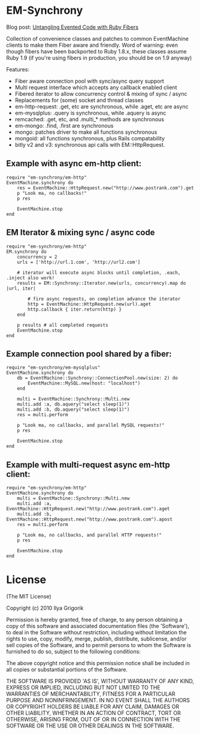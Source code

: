 # EM-Synchrony

Blog post: [Untangling Evented Code with Ruby Fibers](http://www.igvita.com/2010/03/22/untangling-evented-code-with-ruby-fibers)

Collection of convenience classes and patches to common EventMachine clients to
make them Fiber aware and friendly. Word of warning: even though fibers have been
backported to Ruby 1.8.x, these classes assume Ruby 1.9 (if you're using fibers
in production, you should be on 1.9 anyway)

Features:

 * Fiber aware connection pool with sync/async query support
 * Multi request interface which accepts any callback enabled client
 * Fibered iterator to allow concurrency control & mixing of sync / async
 * Replacements for (some) socket and thread classes
 * em-http-request: .get, etc are synchronous, while .aget, etc are async
 * em-mysqlplus: .query is synchronous, while .aquery is async
 * remcached: .get, etc, and .multi_* methods are synchronous
 * em-mongo: .find, .first are synchronous
 * mongo: patches driver to make all functions synchronous
 * mongoid: all functions synchronous, plus Rails compatability
 * bitly v2 and v3: synchronous api calls with EM::HttpRequest.

## Example with async em-http client:
    require "em-synchrony/em-http"
    EventMachine.synchrony do
        res = EventMachine::HttpRequest.new("http://www.postrank.com").get
        p "Look ma, no callbacks!"
        p res

        EventMachine.stop
    end

## EM Iterator & mixing sync / async code

    require "em-synchrony/em-http"
    EM.synchrony do
        concurrency = 2
        urls = ['http://url.1.com', 'http://url2.com']

        # iterator will execute async blocks until completion, .each, .inject also work!
        results = EM::Synchrony::Iterator.new(urls, concurrency).map do |url, iter|

            # fire async requests, on completion advance the iterator
            http = EventMachine::HttpRequest.new(url).aget
            http.callback { iter.return(http) }
        end

        p results # all completed requests
        EventMachine.stop
    end

## Example connection pool shared by a fiber:

    require "em-synchrony/em-mysqlplus"
    EventMachine.synchrony do
        db = EventMachine::Synchrony::ConnectionPool.new(size: 2) do
            EventMachine::MySQL.new(host: "localhost")
        end

        multi = EventMachine::Synchrony::Multi.new
        multi.add :a, db.aquery("select sleep(1)")
        multi.add :b, db.aquery("select sleep(1)")
        res = multi.perform

        p "Look ma, no callbacks, and parallel MySQL requests!"
        p res

        EventMachine.stop
    end

## Example with multi-request async em-http client:

    require "em-synchrony/em-http"
    EventMachine.synchrony do
        multi = EventMachine::Synchrony::Multi.new
        multi.add :a, EventMachine::HttpRequest.new("http://www.postrank.com").aget
        multi.add :b, EventMachine::HttpRequest.new("http://www.postrank.com").apost
        res = multi.perform

        p "Look ma, no callbacks, and parallel HTTP requests!"
        p res

        EventMachine.stop
    end

# License

(The MIT License)

Copyright (c) 2010 Ilya Grigorik

Permission is hereby granted, free of charge, to any person obtaining
a copy of this software and associated documentation files (the
'Software'), to deal in the Software without restriction, including
without limitation the rights to use, copy, modify, merge, publish,
distribute, sublicense, and/or sell copies of the Software, and to
permit persons to whom the Software is furnished to do so, subject to
the following conditions:

The above copyright notice and this permission notice shall be
included in all copies or substantial portions of the Software.

THE SOFTWARE IS PROVIDED 'AS IS', WITHOUT WARRANTY OF ANY KIND,
EXPRESS OR IMPLIED, INCLUDING BUT NOT LIMITED TO THE WARRANTIES OF
MERCHANTABILITY, FITNESS FOR A PARTICULAR PURPOSE AND NONINFRINGEMENT.
IN NO EVENT SHALL THE AUTHORS OR COPYRIGHT HOLDERS BE LIABLE FOR ANY
CLAIM, DAMAGES OR OTHER LIABILITY, WHETHER IN AN ACTION OF CONTRACT,
TORT OR OTHERWISE, ARISING FROM, OUT OF OR IN CONNECTION WITH THE
SOFTWARE OR THE USE OR OTHER DEALINGS IN THE SOFTWARE.
